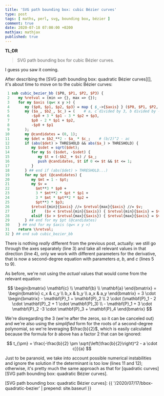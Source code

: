 ```yaml
---
title: 'SVG path bounding box: cubic Bézier curves'
type: post
tags: [ maths, perl, svg, bounding box, bézier ]
comment: true
date: 2020-07-18 07:00:00 +0200
mathjax: mathjax
published: true
---
```


**TL;DR**

> SVG path bounding box for cubic Bézier curves.

I guess you saw it coming.

After describing the [SVG path bounding box: quadratic Bézier curves][],
it's about time to move on to the cubic Bézier curves:

```perl
 1 sub cubic_bezier_bb ($P0, $P1, $P2, $P3) {
 2    my %retval = (min => {}, max => {});
 3    for my $axis (qw< x y >) {
 4       my ($p0, $p1, $p2, $p3) = map { $_->{$axis} } ($P0, $P1, $P2, $P3);
 5       my ($a_, $b2_, $c_) = (    # a, c divided by 3, b divided by -6
 6          -$p0 + 3 * $p1 - 3 * $p2 + $p3,
 7          $p0 - 2 * $p1 + $p2,
 8          -$p0 + $p1
 9       );
10       my @candidates = (0, 1);
11       my $det = $b2_**2 - $a_ * $c_;    # (b/2)^2 - ac
12       if (abs($det) > THRESHOLD && abs($a_) > THRESHOLD) {
13          my $sdet = sqrt($det);
14          for my $s ($sdet, -$sdet) {
15             my $t = (-$b2_ + $s) / $a_;
16             push @candidates, $t if 0 <= $t && $t <= 1;
17          }
18       } ## end if (abs($det) > THRESHOLD...)
19       for my $pt (@candidates) {
20          my $mt = 1 - $pt;
21          my $v =
22            $mt**3 * $p0 +
23            3 * $mt**2 * $pt * $p1 +
24            3 * $mt * $pt**2 * $p2 +
25            $pt**3 * $p3;
26          $retval{min}{$axis} //= $retval{max}{$axis} //= $v;
27          if    ($v < $retval{min}{$axis}) { $retval{min}{$axis} = $v }
28          elsif ($v > $retval{max}{$axis}) { $retval{max}{$axis} = $v }
29       } ## end for my $pt (@candidates)
30    } ## end for my $axis (qw< x y >)
31    return \%retval;
32 } ## end sub cubic_bezier_bb
```

There is nothing *really* different from the previous post, actually: we
still go through the axes separately (line 3) and take all relevant
values in that direction (line 4), only we work with different
parameters for the derivative, that is now a second-degree equation with
parameters $a$, $b$, and $c$ (lines 5 to 9).

As before, we're not using the *actual* values that would come from the
relevant equation:

$$
\begin{bmatrix}
    \mathbf{c} \\
    \mathbf{b} \\
    \mathbf{a}
\end{bmatrix}
= \begin{bmatrix}
   c_x & c_y \\
   b_x & b_y \\
   a_x & a_y
\end{bmatrix}
= 3 \cdot \begin{bmatrix}
    - \mathbf{P}_1 + \mathbf{P}_2 \\
    2 \cdot (\mathbf{P}_1 - 2 \cdot \mathbf{P}_2 + 1 \cdot \mathbf{P}_3) \\
    - \mathbf{P}_1 + 3 \cdot \mathbf{P}_2 -3 \cdot \mathbf{P}_3 + \mathbf{P}_4
\end{bmatrix}
$$

We're disregarding the $3$ (we're after the zeros, so it can be canceled
out) and we're also using the *simplified* form for the roots of a
second-degree polynomial, so we're leveraging $\frac{b}{2}$, which is
easily calculated because the formula for $b$ above has a factor 2 that
can be ignored:

$$
t_{\pm} = \frac{-\frac{b}{2} \pm \sqrt{\left(\frac{b}{2}\right)^2 - a \cdot c}}{a}
$$

Just to be paranoid, we take into account possible numerical
instabilities and ignore the solution if the determinant is too low
(lines 11 and 12); otherwise, it's pretty much the same approach as that
for [quadratic curves][SVG path bounding box: quadratic Bézier curves].

[SVG path bounding box: quadratic Bézier curves]: {{ '/2020/07/17/bbox-quadratic-bezier' | prepend: site.baseurl }}
